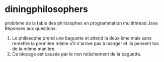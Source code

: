 # diningphilosophers
problème de la table des philosophes en programmation multithread Java
Réponses aux questions:
1) Le philosophe prend une baguette et attend la deuxième mais sans remettre la première même s'il n'arrive pas à manger et ils pensent tos de la même manière.
2) Ce blocage est causée par le non relâchement de la baguette.
